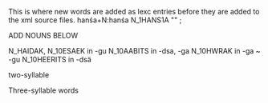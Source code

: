 This is where new words are added as lexc entries before they are 
added to the xml source files.
hanśa+N:hanśa N_1HANS1A "" ;


ADD NOUNS BELOW



































N_HAIDAK, N_10ESAEK in -gu
N_10AABITS in -dsa, -ga
N_10HWRAK in -ga ~ -gu
N_10HEERITS in -dsä





































two-syllable



Three-syllable words






























































































































